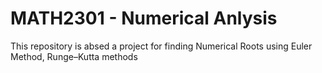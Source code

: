 # MATH2301 - Numerical Anlysis
This repository is absed a project for finding Numerical Roots using Euler Method, Runge–Kutta methods
